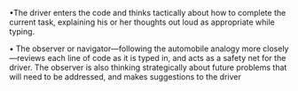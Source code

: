 •The driver enters the code and thinks tactically about how to complete the current task, explaining his or her thoughts out loud as appropriate while typing.

• The observer or navigator—following the automobile analogy more closely—reviews each line of code as it is typed in, and acts as a safety net for the driver. The observer is also thinking strategically about future problems that will need to be addressed, and makes suggestions to the driver